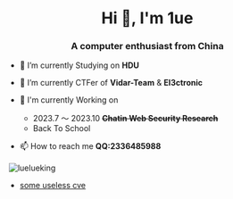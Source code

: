 <h1 align="center">Hi 👋, I'm 1ue</h1>
<h3 align="center">A computer enthusiast from China</h3>

- 🔭 I’m currently Studying on **HDU**

- 🌱 I’m currently CTFer of **Vidar-Team** & **El3ctronic**

- 🧐 I'm currently Working on
  -  2023.7 ～ 2023.10 **<s>Chatin Web Security Research</s>**
  -  Back To School

- 📫 How to reach me **QQ:2336485988**

  

<p align="left">

<p>&nbsp;<img align="center" src="https://github-readme-stats.vercel.app/api?username=luelueking&show_icons=true&locale=en" alt="luelueking" /></p>


- [some useless cve](https://github.com/luelueking/luelueking/blob/main/SECURITY.md)
